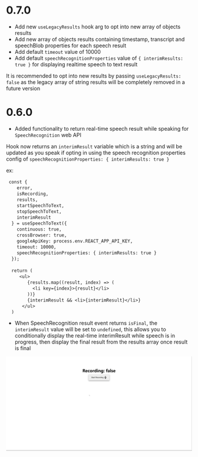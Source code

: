 # 0.7.0

- Add new `useLegacyResults` hook arg to opt into new array of objects results
- Add new array of objects results containing timestamp, transcript and speechBlob properties for each speech result
- Add default `timeout` value of 10000
- Add default `speechRecognitionProperties` value of `{ interimResults: true }` for displaying realtime speech to text result

It is recommended to opt into new results by passing `useLegacyResults: false` as the legacy array of string results will be completely removed in a future version

# 0.6.0

- Added functionality to return real-time speech result while speaking for `SpeechRecognition` web API

Hook now returns an `interimResult` variable which is a string and will be updated as you speak if opting in using the speech recognition properties config of `speechRecognitionProperties: { interimResults: true }`

ex:

```JSX
 const {
    error,
    isRecording,
    results,
    startSpeechToText,
    stopSpeechToText,
    interimResult
  } = useSpeechToText({
    continuous: true,
    crossBrowser: true,
    googleApiKey: process.env.REACT_APP_API_KEY,
    timeout: 10000,
    speechRecognitionProperties: { interimResults: true }
  });

  return (
     <ul>
        {results.map((result, index) => (
          <li key={index}>{result}</li>
        ))}
        {interimResult && <li>{interimResult}</li>}
      </ul>
  )
```

- When SpeechRecognition result event returns `isFinal`, the `interimResult` value will be set to `undefined`, this allows you to conditionally display the real-time interimResult while speech is in progress, then display the final result from the results array once result is final

![Demo](demo.gif)
